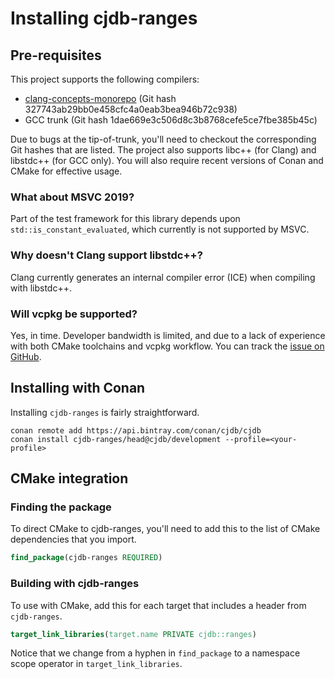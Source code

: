 # Installing cjdb-ranges

## Pre-requisites

This project supports the following compilers:

* [clang-concepts-monorepo][1] (Git hash 327743ab29bb0e458cfc4a0eab3bea946b72c938)
* GCC trunk (Git hash 1dae669e3c506d8c3b8768cefe5ce7fbe385b45c)

Due to bugs at the tip-of-trunk, you'll need to checkout the corresponding Git hashes that are listed.
The project also supports libc++ (for Clang) and libstdc++ (for GCC only). You will also require
recent versions of Conan and CMake for effective usage.

### What about MSVC 2019?

Part of the test framework for this library depends upon `std::is_constant_evaluated`, which currently
is not supported by MSVC.

### Why doesn't Clang support libstdc++?

Clang currently generates an internal compiler error (ICE) when compiling with libstdc++.

### Will vcpkg be supported?

Yes, in time. Developer bandwidth is limited, and due to a lack of experience with both CMake
toolchains and vcpkg workflow. You can track the [issue on GitHub][2].

## Installing with Conan

Installing `cjdb-ranges` is fairly straightforward.

```
conan remote add https://api.bintray.com/conan/cjdb/cjdb
conan install cjdb-ranges/head@cjdb/development --profile=<your-profile>
```

## CMake integration

### Finding the package

To direct CMake to cjdb-ranges, you'll need to add this to the list of CMake dependencies that you
import.

```cmake
find_package(cjdb-ranges REQUIRED)
```

### Building with cjdb-ranges

To use with CMake, add this for each target that includes a header from `cjdb-ranges`.

```cmake
target_link_libraries(target.name PRIVATE cjdb::ranges)
```

Notice that we change from a hyphen in `find_package` to a namespace scope operator in
`target_link_libraries`.

[1]: https://github.com/saarraz/clang-concepts-monorepo
[2]: https://github.com/cjdb/cjdb-ranges/issues/20
